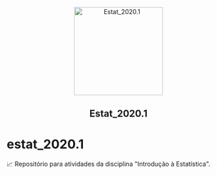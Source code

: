 <p align = "center">
   <img 
        width = "200px"
        align = "center"
        src   = "https://github.com/icaro-freire/etat_2020.1/img/logo_ESTAT_circ.png"
        alt   = "Estat_2020.1" 
  >
  <h2 align = "center">
      Estat_2020.1
  </h2>
</p>


# estat_2020.1
:chart_with_upwards_trend: Repositório para atividades da disciplina "Introdução à Estatística".
